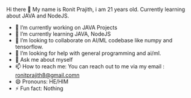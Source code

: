  Hi there 👋
 My name is Ronit Prajith, i am 21 years old. Currently learning about JAVA and NodeJS.

- 🔭 I’m currently working on JAVA Projects
- 🌱 I’m currently learning JAVA, NodeJS
- 👯 I’m looking to collaborate on AI/ML codebase like numpy and tensorflow.
- 🤔 I’m looking for help with general programming and ai/ml.
- 💬 Ask me about myself
- 📫 How to reach me: You can reach out to me via my email : ronitprajith8@gmail.comn
- 😄 Pronouns: HE/HIM
- ⚡ Fun fact: Nothing

